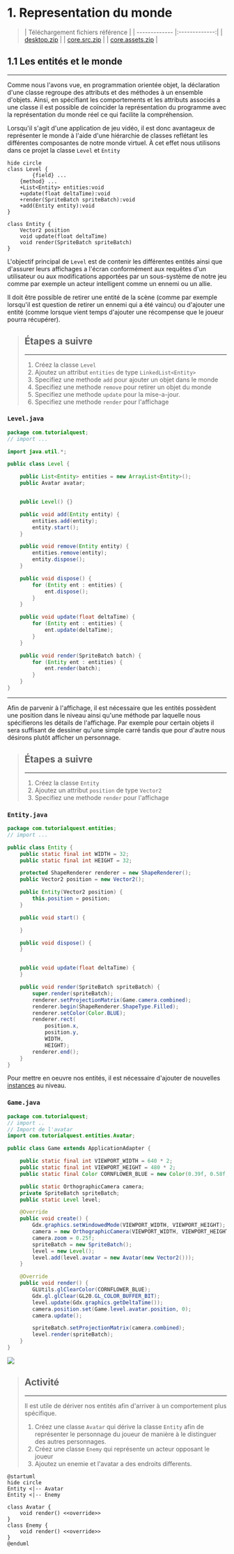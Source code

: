 # 1. Representation du monde
> | Téléchargement fichiers référence |
> | ------------- |:-------------:|
> | <a href="./resources/part-initial/desktop.zip" download>desktop.zip</a> |
> | <a href="./resources/part-initial/core.src.zip" download>core.src.zip</a> |
> | <a href="./resources/part-initial/core.assets.zip" download>core.assets.zip</a> |

## 1.1 Les entités et le monde
---
Comme nous l'avons vue, en programmation orientée objet, la déclaration d'une classe regroupe des attributs et des méthodes à un ensemble d'objets. Ainsi, en spécifiant les comportements et les attributs associés a une classe il est possible de coïncider la représentation du programme avec la représentation du monde réel ce qui facilite la compréhension.

Lorsqu'il s'agit d'une application de jeu vidéo, il est donc avantageux de représenter le monde à l'aide d'une hiérarchie de classes reflétant les différentes composantes de notre monde virtuel. À cet effet nous utilisons dans ce projet la classe `Level` et `Entity`

```plantuml
hide circle
class Level {
        {field} ...
    {method} ...
    +List<Entity> entities:void
    +update(float deltaTime):void
    +render(SpriteBatch spriteBatch):void
    +add(Entity entity):void
}

class Entity {
    Vector2 position
    void update(float deltaTime)
    void render(SpriteBatch spriteBatch)  
}
```

L'objectif principal de `Level` est de contenir les différentes entités ainsi que d'assurer leurs affichages a l'écran conformément aux requêtes d'un utilisateur ou aux modifications apportées par un sous-système de notre jeu comme par exemple un acteur intelligent comme un ennemi ou un allie.

Il doit être possible de retirer une entité de la scène (comme par exemple lorsqu'il est question de retirer un ennemi qui a été vaincu) ou d'ajouter une entité (comme lorsque vient temps d'ajouter une récompense que le joueur pourra récupérer).

> ## Étapes a suivre
> ---
> 1. Créez la classe `Level`
> 2. Ajoutez un attribut `entities` de type `LinkedList<Entity>`
> 3. Specifiez une methode `add` pour ajouter un objet dans le monde
> 4. Specifiez une methode `remove` pour retirer un objet du monde
> 5. Specifiez une methode `update` pour la mise-a-jour.
> 6. Specifiez une methode `render` pour l'affichage

### ```Level.java```
```java
package com.tutorialquest;
// import ...

import java.util.*;

public class Level {

    public List<Entity> entities = new ArrayList<Entity>();
    public Avatar avatar;


    public Level() {}

    public void add(Entity entity) {
        entities.add(entity);
        entity.start();
    }

    public void remove(Entity entity) {
        entities.remove(entity);
        entity.dispose();
    }

    public void dispose() {
        for (Entity ent : entities) {
            ent.dispose();
        }
    }

    public void update(float deltaTime) {
        for (Entity ent : entities) {
            ent.update(deltaTime);
        }
    }

    public void render(SpriteBatch batch) {
        for (Entity ent : entities) {
            ent.render(batch);
        }
    }
}


```
---
Afin de parvenir à l'affichage, il est nécessaire que les entités possèdent une position dans le niveau ainsi qu'une méthode par laquelle nous spécifierons les détails de l'affichage. Par exemple pour certain objets il sera suffisant de dessiner qu'une simple carré tandis que pour d'autre nous désirons plutôt afficher un personnage. 

> ## Étapes a suivre
> ---
> 1. Créez la classe `Entity`
> 2. Ajoutez un attribut `position` de type `Vector2`
> 2. Specifiez une methode `render` pour l'affichage

### ```Entity.java```
```java
package com.tutorialquest.entities;
// import ...

public class Entity {
    public static final int WIDTH = 32;
    public static final int HEIGHT = 32;

    protected ShapeRenderer renderer = new ShapeRenderer();
    public Vector2 position = new Vector2();

    public Entity(Vector2 position) {
        this.position = position;
    }

    public void start() {

    }

    public void dispose() {
    }


    public void update(float deltaTime) {
    }

    public void render(SpriteBatch spriteBatch) {
        super.render(spriteBatch);
        renderer.setProjectionMatrix(Game.camera.combined);
        renderer.begin(ShapeRenderer.ShapeType.Filled);
        renderer.setColor(Color.BLUE);
        renderer.rect(
            position.x,
            position.y,
            WIDTH,
            HEIGHT);
        renderer.end();
    }
}

```

Pour mettre en oeuvre nos entités, il est nécessaire d'ajouter de nouvelles [instances](../glossary/glossary.md#Instance) au niveau.


### ```Game.java```
```java 
package com.tutorialquest;
// import ..
// Import de l'avatar
import com.tutorialquest.entities.Avatar;

public class Game extends ApplicationAdapter {

    public static final int VIEWPORT_WIDTH = 640 * 2;
    public static final int VIEWPORT_HEIGHT = 480 * 2;
    public static final Color CORNFLOWER_BLUE = new Color(0.39f, 0.58f, 0.92f, 1);

    public static OrthographicCamera camera;
    private SpriteBatch spriteBatch;
    public static Level level;

    @Override
    public void create() {
        Gdx.graphics.setWindowedMode(VIEWPORT_WIDTH, VIEWPORT_HEIGHT);
        camera = new OrthographicCamera(VIEWPORT_WIDTH, VIEWPORT_HEIGHT);
        camera.zoom = 0.25f;
        spriteBatch = new SpriteBatch();
        level = new Level();
        level.add(level.avatar = new Avatar(new Vector2()));
    }

    @Override
    public void render() {
        GLUtils.glClearColor(CORNFLOWER_BLUE);
        Gdx.gl.glClear(GL20.GL_COLOR_BUFFER_BIT);
        level.update(Gdx.graphics.getDeltaTime());
        camera.position.set(Game.level.avatar.position, 0);
        camera.update();

        spriteBatch.setProjectionMatrix(camera.combined);
        level.render(spriteBatch);
    }
}


```

![](./resources/simple-scene-1.png) 

> ## Activité
> ---
> Il est utile de dériver nos entités afin d'arriver à un comportement plus spécifique.
> 1. Créez une classe `Avatar` qui dérive la classe `Entity` afin de représenter le personnage du joueur de manière à le distinguer des autres personnages.
> 2. Créez une classe `Enemy` qui représente un acteur opposant le joueur
> 3. Ajoutez un enemie et l'avatar a des endroits differents.


````plantuml
@startuml
hide circle
Entity <|-- Avatar 
Entity <|-- Enemy 

class Avatar {
    void render() <<override>>
}
class Enemy {
    void render() <<override>>
}
@enduml
````








